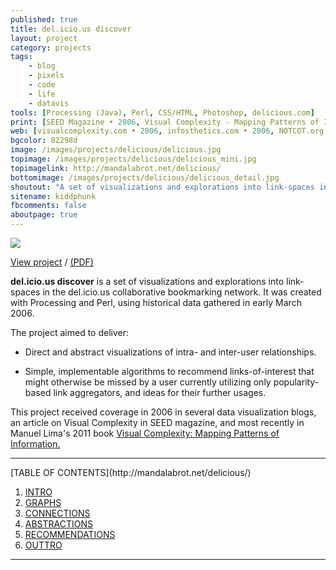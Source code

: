 ```yaml
---
published: true
title: del.icio.us discover
layout: project
category: projects
tags:
    - blog
    - pixels
    - code
    - life
    - datavis
tools: [Processing (Java), Perl, CSS/HTML, Photoshop, delicious.com]
print: [SEED Magazine • 2006, Visual Complexity - Mapping Patterns of Information • 2011]
web: [visualcomplexity.com • 2006, infosthetics.com • 2006, NOTCOT.org • 2006]
bgcolor: 82298d
image: /images/projects/delicious/delicious.jpg
topimage: /images/projects/delicious/delicious_mini.jpg
topimagelink: http://mandalabrot.net/delicious/
bottomimage: /images/projects/delicious/delicious_detail.jpg
shoutout: "A set of visualizations and explorations into link-spaces in the del.icio.us collaborative bookmarking network."
sitename: kiddphunk
fbcomments: false
aboutpage: true
---
```

<img class='feedimg' src='{{page.topimage}}'><br>


[View project](http://mandalabrot.net/delicious) / [(PDF)](/images/projects/delicious/del.icio.us.discover.pdf)

**del.icio.us discover** is a set of visualizations and explorations into link-spaces in the del.icio.us collaborative bookmarking network. It was created with Processing and Perl, using historical data gathered in early March 2006.
	
The project aimed to deliver:

* Direct and abstract visualizations of intra- and inter-user relationships.
	
* Simple, implementable algorithms to recommend links-of-interest that might otherwise be missed by a user currently utilizing only popularity-based link aggregators, and ideas for their further usages.
	
	
This project received coverage in 2006 in several data visualization blogs, an article on Visual Complexity in SEED magazine, and most recently in Manuel Lima's 2011 book [Visual Complexity: Mapping Patterns of Information.](http://www.visualcomplexity.com/vc/book/)

<hr>
[TABLE OF CONTENTS](http://mandalabrot.net/delicious/)

1. [INTRO](http://mandalabrot.net/delicious/intro.html)
2. [GRAPHS](http://mandalabrot.net/delicious/graphs.html)
3. [CONNECTIONS](http://mandalabrot.net/delicious/connections.html)
4. [ABSTRACTIONS](http://mandalabrot.net/delicious/abstractions.html)
5. [RECOMMENDATIONS](http://mandalabrot.net/delicious/recommendations.html)
6. [OUTTRO](http://mandalabrot.net/delicious/outtro.html)

<p></p>
<hr>
